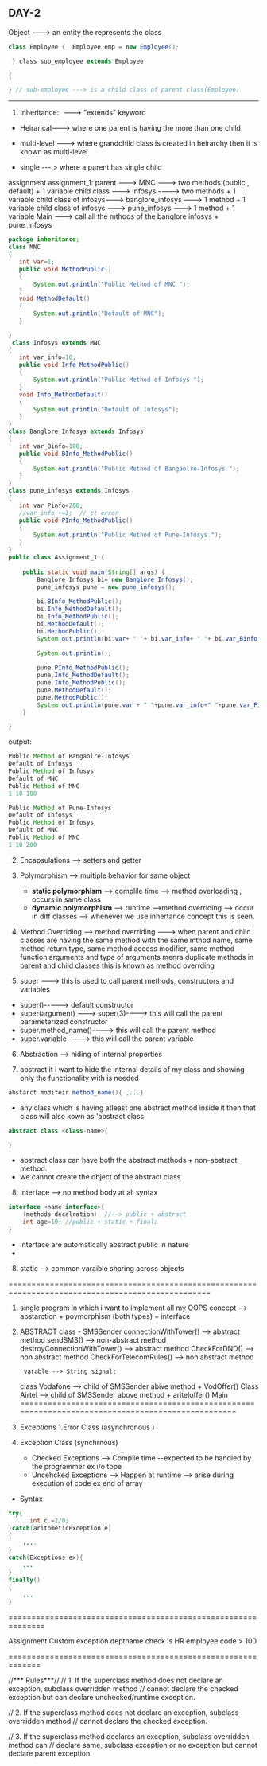 ## DAY-2 
 
Object ---> an entity the represents the class 
```java
class Employee {​​​​  Employee emp = new Employee();

 }​​​​ class sub_employee extends Employee

{​​​​ 

}​​​​ // sub-employee ---> is a child class of parent class(Employee)
```
-----------------------------------------------------------------------------------------------

1. Inheritance:  ---> "extends" keyword

  * Heirarical---> where one parent is having the more than one child 

  * multi-level ---> where grandchild class is created in heirarchy then it is known as multi-level

  * single ---.> where a parent has single child 

assignment 
assignment_1:
parent ---> MNC  ---> two methods (public , default) + 1 variable
child class ---> Infosys ----> two methods  + 1 variable
child class of infosys---> banglore_infosys ---> 1 method + 1 variable
child class of infosys ---> pune_infosys ---> 1 method + 1 variable
Main ---> call all the mthods of the banglore infosys + pune_infosys  
```java
package inheritance;
class MNC
{
   int var=1;
   public void MethodPublic()
   {
	   System.out.println("Public Method of MNC ");
   }
   void MethodDefault()
   {
	   System.out.println("Default of MNC");
   }

}
 class Infosys extends MNC
{
   int var_info=10;
   public void Info_MethodPublic()
   {
	   System.out.println("Public Method of Infosys ");
   }
   void Info_MethodDefault() 
   {
	   System.out.println("Default of Infosys");
   }
}
class Banglore_Infosys extends Infosys
{
   int var_Binfo=100;
   public void BInfo_MethodPublic()
   {
	   System.out.println("Public Method of Bangaolre-Infosys ");
   }
}
class pune_infosys extends Infosys
{
   int var_Pinfo=200;
   //var_info +=1;  // ct error
   public void PInfo_MethodPublic()
   {
	   System.out.println("Public Method of Pune-Infosys ");
   }
}
public class Assignment_1 {
   
	public static void main(String[] args) {
		Banglore_Infosys bi= new Banglore_Infosys();
		pune_infosys pune = new pune_infosys();
		
		bi.BInfo_MethodPublic();
		bi.Info_MethodDefault();
		bi.Info_MethodPublic();
		bi.MethodDefault();
		bi.MethodPublic();
		System.out.println(bi.var+ " "+ bi.var_info+ " "+ bi.var_Binfo);

		System.out.println();
	
		pune.PInfo_MethodPublic();
		pune.Info_MethodDefault();
		pune.Info_MethodPublic();
		pune.MethodDefault();
		pune.MethodPublic();
		System.out.println(pune.var + " "+pune.var_info+" "+pune.var_Pinfo);
	}

}
```
output:
```java
Public Method of Bangaolre-Infosys 
Default of Infosys
Public Method of Infosys 
Default of MNC
Public Method of MNC 
1 10 100

Public Method of Pune-Infosys 
Default of Infosys
Public Method of Infosys 
Default of MNC
Public Method of MNC 
1 10 200
```


2. Encapsulations  --> setters and getter

3. Polymorphism --> multiple behavior for same object
    * **static polymorphism** --> complile time --> method overloading , occurs in same class
    * **dynamic polymorphism** --> runtime -->method overriding --> occur in diff classes --> whenever we use inhertance concept this is seen.


4. Method Overriding -->  method overriding ---> when parent and child classes are having the same method with the same mthod name,
same method return type, same method access modifier, same method function arguments and type of arguments
menra duplicate methods in parent and child classes this is known as method overrding


5. super ---> this is used to call parent methods, constructors and variables
* super()-----> default constructor
* super(argument)  ---> super(3)----> this will call the parent parameterized constructor
* super.method_name()----> this will call the parent method
* super.variable ----> this will call the parent variable

6. Abstraction --> hiding of internal properties

7. abstract it i want to hide the internal details of my class and showing only the functionality with is needed

```java
abstarct modifeir method_name(){ ,...}
```

* any class which is having atleast one abstract method inside it then that class will also kown as 'abstract class'
```java
abstract class <class-name>{

}
```

* abstract class can have both the abstract methods + non-abstract method.
* we cannot create the object of the abstract class


8. Interface --> no method body at all
syntax
```java
interface <name-interface>{
    (methods decalration)  //--> public + abstract 
    int age=10; //public + static + final;
}
```
* interface are automatically abstract public in nature
* 


8. static --> common varaible sharing across objects




==================================================================================================
1.  single program in which i want to implement all my OOPS concept --> abstarction + poymorphism (both types) + interface 


2. ABSTRACT class - SMSSender
        connectionWithTower() --> abstract method
        sendSMS() --> non-abstract method
        destroyConnectionWithTower() --> abstract method
        CheckForDND() --> non abstract method
        CheckForTelecomRules() --> non abstract method

        varable --> String signal;
    class Vodafone --> child of SMSSender
        abive method + VodOffer()
    Class Airtel  --> child of SMSSender
       above method + ariteloffer()
    Main
==================================================================================================
9. Exceptions 
1.Error Class (asynchronous )

2. Exception Class (synchrnous)
   * Checked Exceptions  --> Complie time --expected to be handled by the programmer ex i/o tppe
   * Uncehcked Exceptions  --> Happen at runtime 
                   --> arise during execution of code
                   ex end of array
* Syntax
```java
try{
      int c =2/0;
}catch(arithmeticException e)
{
    ....
}
catch(Exceptions ex){
    ...
}
finally()
{
    ...
}
```
==============================================================


Assignment 
Custom exception deptname check is HR
employee code > 100
                 

=============================================================


//*** Rules***//
// 1. If the superclass method does not declare an exception, subclass overridden method 
//    cannot declare the checked exception but can declare unchecked/runtime exception.
 
// 2. If the superclass method does not declare an exception, subclass overridden method
//    cannot declare the checked exception.
 
// 3. If the superclass method declares an exception, subclass overridden method can 
//    declare same, subclass exception or no exception but cannot declare parent exception.





















